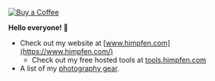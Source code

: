 [![Buy a Coffee](https://static.buyacoffee.net/badges/buyacoffee-flat.svg)](https://himpfen.xyz/donate/)

**Hello everyone! 👋**
* Check out my website at [www.himpfen.com](https://www.himpfen.com/)
  * Check out my free hosted tools at [tools.himpfen.com](https://tools.himpfen.com/)
* A list of my [photography gear](https://bhpv.tiny.us/gear).
